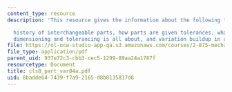 ```yaml
---
content_type: resource
description: 'This resource gives the information about the following topics:

  history of interchangeable parts, how parts are given tolerances, what geometric
  dimensioning and tolerancing is all about, and variation buildup in assemblies.'
file: https://ol-ocw-studio-app-qa.s3.amazonaws.com/courses/2-875-mechanical-assembly-and-its-role-in-product-development-fall-2004/8badde647439f7a92165d8b8135817d8_cls8_part_var04a.pdf
file_type: application/pdf
parent_uid: 937e72c3-cbb3-cec5-1299-89aa24a1787f
resourcetype: Document
title: cls8_part_var04a.pdf
uid: 8badde64-7439-f7a9-2165-d8b8135817d8
---
```

